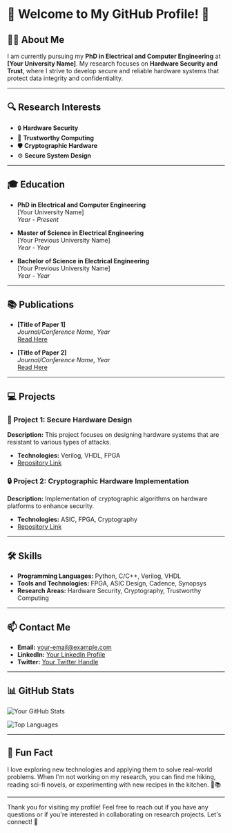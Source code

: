 # 🌟 Welcome to My GitHub Profile! 🌟

## 👨‍🎓 About Me

I am currently pursuing my **PhD in Electrical and Computer Engineering** at **[Your University Name]**. My research focuses on **Hardware Security and Trust**, where I strive to develop secure and reliable hardware systems that protect data integrity and confidentiality.

---

## 🔍 Research Interests

- 🔒 **Hardware Security**
- 🔐 **Trustworthy Computing**
- 🛡️ **Cryptographic Hardware**
- ⚙️ **Secure System Design**

---

## 🎓 Education

- **PhD in Electrical and Computer Engineering**  
  [Your University Name]  
  _Year - Present_

- **Master of Science in Electrical Engineering**  
  [Your Previous University Name]  
  _Year - Year_

- **Bachelor of Science in Electrical Engineering**  
  [Your Previous University Name]  
  _Year - Year_

---

## 📚 Publications

- **[Title of Paper 1]**  
  _Journal/Conference Name, Year_  
  [Read Here](#)

- **[Title of Paper 2]**  
  _Journal/Conference Name, Year_  
  [Read Here](#)

---

## 💻 Projects

### 🔧 Project 1: Secure Hardware Design
**Description:** This project focuses on designing hardware systems that are resistant to various types of attacks.  
- **Technologies:** Verilog, VHDL, FPGA  
- [Repository Link](#)

### 🔒 Project 2: Cryptographic Hardware Implementation
**Description:** Implementation of cryptographic algorithms on hardware platforms to enhance security.  
- **Technologies:** ASIC, FPGA, Cryptography  
- [Repository Link](#)

---

## 🛠️ Skills

- **Programming Languages:** Python, C/C++, Verilog, VHDL
- **Tools and Technologies:** FPGA, ASIC Design, Cadence, Synopsys
- **Research Areas:** Hardware Security, Cryptography, Trustworthy Computing

---

## 📫 Contact Me

- **Email:** [your-email@example.com](mailto:your-email@example.com)
- **LinkedIn:** [Your LinkedIn Profile](#)
- **Twitter:** [Your Twitter Handle](#)

---

## 📊 GitHub Stats

![Your GitHub Stats](https://github-readme-stats.vercel.app/api?username=your-github-username&show_icons=true&theme=radical)

![Top Languages](https://github-readme-stats.vercel.app/api/top-langs/?username=your-github-username&layout=compact&theme=radical)

---

## 🌈 Fun Fact

I love exploring new technologies and applying them to solve real-world problems. When I'm not working on my research, you can find me hiking, reading sci-fi novels, or experimenting with new recipes in the kitchen. 🍳📚

---

Thank you for visiting my profile! Feel free to reach out if you have any questions or if you're interested in collaborating on research projects. Let's connect! 🤝
